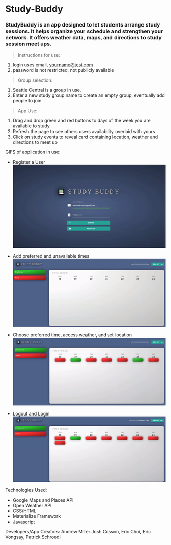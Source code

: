 # Study-Buddy

### StudyBuddy is an app designed to let students arrange study sessions. It helps organize your schedule and strengthen your network. It offers weather data, maps, and directions to study session meet ups.

> Instructions for use:

1. login uses email, yourname@test.com
2. password is not restricted, not publicly available

> Group selection:

1. Seattle Central is a group in use.
2. Enter a new study group name to create an empty group, eventually add people to join

> App Use:

1. Drag and drop green and red buttons to days of the week you are available to study
2. Refresh the page to see others users availability overlaid with yours
3. Click on study events to reveal card containing location, weather and directions to meet up

GIFS of application in use:

- Register a User
  ![](registerUser.gif)

- Add preferred and unavailable times
  ![](addTimes.gif)

- Choose preferred time, access weather, and set location
  ![](seeWeatherAndLocation.gif)

- Logout and Login
  ![](logoutLogin.gif)

Technologies Used:

- Google Maps and Places API
- Open Weather API
- CSS/HTML
- Materialize Framework
- Javascript

Developers/App Creators: Andrew Miller Josh Cosson, Eric Choi, Eric Vongsay, Patrick Schroedl
